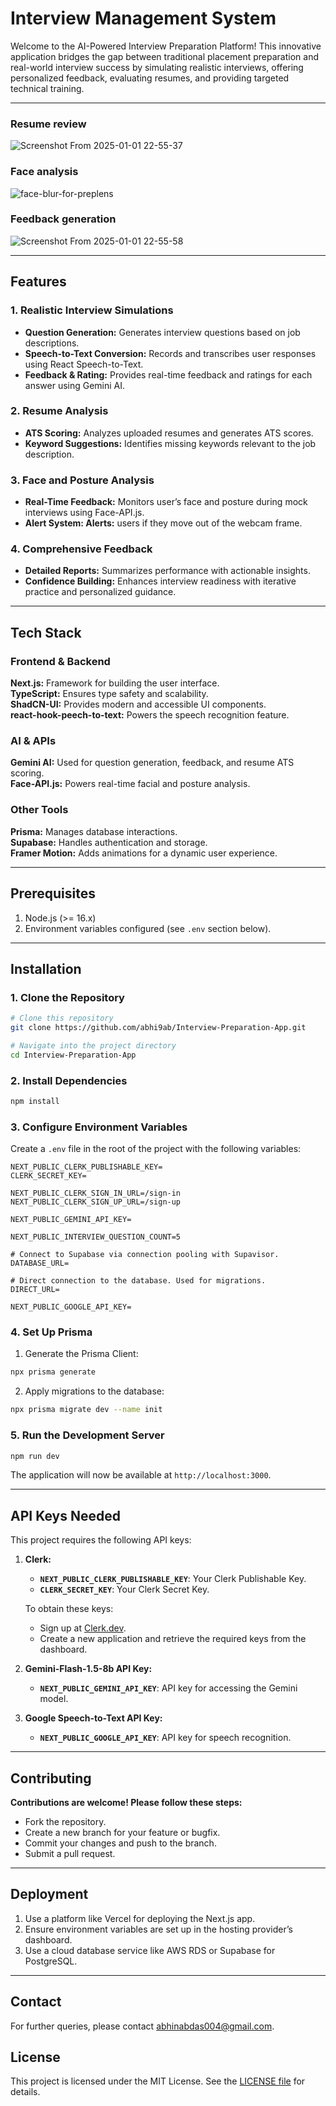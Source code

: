 # Interview Management System

Welcome to the AI-Powered Interview Preparation Platform! This innovative application bridges the gap between traditional placement preparation and real-world interview success by simulating realistic interviews, offering personalized feedback, evaluating resumes, and providing targeted technical training.

---

### Resume review
![Screenshot From 2025-01-01 22-55-37](https://github.com/user-attachments/assets/f910532b-4dc5-46f5-8dcd-f89a77d6a338)

### Face analysis
![face-blur-for-preplens](https://github.com/user-attachments/assets/a79443ed-ff79-46c5-bed1-ec04f345d74e)

### Feedback generation
![Screenshot From 2025-01-01 22-55-58](https://github.com/user-attachments/assets/bfa287b3-de47-475e-b902-fb736f13ac2a)


---

## Features

### 1. Realistic Interview Simulations  
- **Question Generation:** Generates interview questions based on job descriptions.  
- **Speech-to-Text Conversion:** Records and transcribes user responses using React Speech-to-Text.  
- **Feedback & Rating:** Provides real-time feedback and ratings for each answer using Gemini AI.  

### 2. Resume Analysis  
- **ATS Scoring:** Analyzes uploaded resumes and generates ATS scores.  
- **Keyword Suggestions:** Identifies missing keywords relevant to the job description.  

### 3. Face and Posture Analysis  
- **Real-Time Feedback:** Monitors user’s face and posture during mock interviews using Face-API.js.  
- **Alert System: Alerts:** users if they move out of the webcam frame.  

### 4. Comprehensive Feedback
- **Detailed Reports:** Summarizes performance with actionable insights.  
- **Confidence Building:** Enhances interview readiness with iterative practice and personalized guidance.  

---

## Tech Stack  

### Frontend & Backend  
**Next.js:** Framework for building the user interface.  
**TypeScript:** Ensures type safety and scalability.  
**ShadCN-UI:** Provides modern and accessible UI components.  
**react-hook-peech-to-text:** Powers the speech recognition feature.  

### AI & APIs  
**Gemini AI:** Used for question generation, feedback, and resume ATS scoring.  
**Face-API.js:** Powers real-time facial and posture analysis.  

### Other Tools
**Prisma:** Manages database interactions.  
**Supabase:** Handles authentication and storage.  
**Framer Motion:** Adds animations for a dynamic user experience.  

---

## Prerequisites
1. Node.js (>= 16.x)
2. Environment variables configured (see `.env` section below).

---

## Installation

### 1. Clone the Repository
```bash
# Clone this repository
git clone https://github.com/abhi9ab/Interview-Preparation-App.git

# Navigate into the project directory
cd Interview-Preparation-App
```

### 2. Install Dependencies
```bash
npm install
```

### 3. Configure Environment Variables

Create a `.env` file in the root of the project with the following variables:

```env
NEXT_PUBLIC_CLERK_PUBLISHABLE_KEY=
CLERK_SECRET_KEY=

NEXT_PUBLIC_CLERK_SIGN_IN_URL=/sign-in
NEXT_PUBLIC_CLERK_SIGN_UP_URL=/sign-up

NEXT_PUBLIC_GEMINI_API_KEY=

NEXT_PUBLIC_INTERVIEW_QUESTION_COUNT=5

# Connect to Supabase via connection pooling with Supavisor.
DATABASE_URL=

# Direct connection to the database. Used for migrations.
DIRECT_URL=
        
NEXT_PUBLIC_GOOGLE_API_KEY=
```

### 4. Set Up Prisma

1. Generate the Prisma Client:
```bash
npx prisma generate
```

2. Apply migrations to the database:
```bash
npx prisma migrate dev --name init
```

### 5. Run the Development Server
```bash
npm run dev
```

The application will now be available at `http://localhost:3000`.

---

## API Keys Needed
This project requires the following API keys:

1. **Clerk:**
   - **`NEXT_PUBLIC_CLERK_PUBLISHABLE_KEY`**: Your Clerk Publishable Key.
   - **`CLERK_SECRET_KEY`**: Your Clerk Secret Key.
   
   To obtain these keys:
   - Sign up at [Clerk.dev](https://clerk.dev).
   - Create a new application and retrieve the required keys from the dashboard.

2. **Gemini-Flash-1.5-8b API Key:**
   - **`NEXT_PUBLIC_GEMINI_API_KEY`**: API key for accessing the Gemini model.

3. **Google Speech-to-Text API Key:**
   - **`NEXT_PUBLIC_GOOGLE_API_KEY`**: API key for speech recognition.

---

## Contributing  
**Contributions are welcome! Please follow these steps:**  
- Fork the repository.  
- Create a new branch for your feature or bugfix.  
- Commit your changes and push to the branch.  
- Submit a pull request.  

---

## Deployment
1. Use a platform like Vercel for deploying the Next.js app.
2. Ensure environment variables are set up in the hosting provider’s dashboard.
3. Use a cloud database service like AWS RDS or Supabase for PostgreSQL.

---

## Contact
For further queries, please contact [abhinabdas004@gmail.com](mailto:abhinabdas004@gmail.com).

## License  
This project is licensed under the MIT License. See the [LICENSE file](https://github.com/abhi9ab/Interview-Preparation-App/blob/main/LICENSE) for details.
